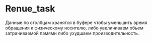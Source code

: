 # Renue_task
Данные по столбцам хранятся в буфере чтобы уменьшить время обращения к физическому носителю, либо увеличиваем обьем затрачиваемой памями либо ухудшаем производительность.
